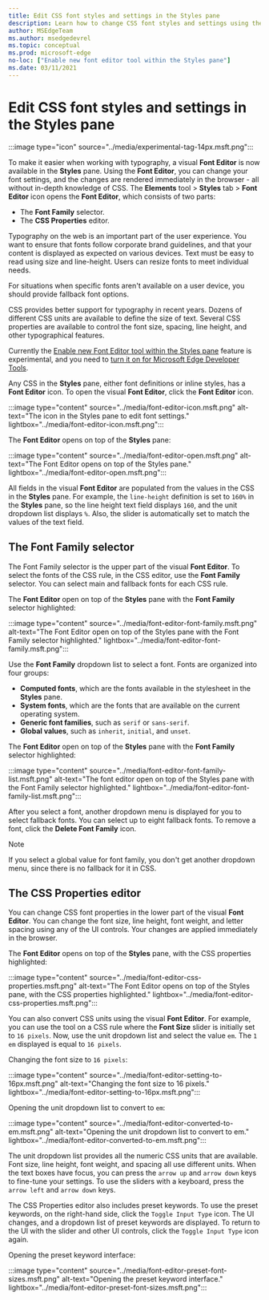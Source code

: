 ```yaml
---
title: Edit CSS font styles and settings in the Styles pane
description: Learn how to change CSS font styles and settings using the Styles pane in Microsoft Edge DevTools.
author: MSEdgeTeam
ms.author: msedgedevrel
ms.topic: conceptual
ms.prod: microsoft-edge
no-loc: ["Enable new font editor tool within the Styles pane"]
ms.date: 03/11/2021
---
```

# Edit CSS font styles and settings in the Styles pane

:::image type="icon" source="../media/experimental-tag-14px.msft.png":::

To make it easier when working with typography, a visual **Font Editor** is now available in the **Styles** pane.  Using the **Font Editor**, you can change your font settings, and the changes are rendered immediately in the browser - all without in-depth knowledge of CSS.  The **Elements** tool > **Styles** tab > **Font Editor** icon opens the **Font Editor**, which consists of two parts:

*  The **Font Family** selector.
*  The **CSS Properties** editor.

Typography on the web is an important part of the user experience.  You want to ensure that fonts follow corporate brand guidelines, and that your content is displayed as expected on various devices.  Text must be easy to read using size and line-height.  Users can resize fonts to meet individual needs.

For situations when specific fonts aren't available on a user device, you should provide fallback font options.

CSS provides better support for typography in recent years.  Dozens of different CSS units are available to define the size of text.  Several CSS properties are available to control the font size, spacing, line height, and other typographical features.

Currently the [Enable new Font Editor tool within the Styles pane](../experimental-features/index.md#enable-the-font-editor-tool-within-the-styles-pane) feature is experimental, and you need to [turn it on for Microsoft Edge Developer Tools](../experimental-features/index.md#turning-an-experiment-on-or-off).

Any CSS in the **Styles** pane, either font definitions or inline styles, has a **Font Editor** icon.  To open the visual **Font Editor**, click the **Font Editor** icon.

:::image type="content" source="../media/font-editor-icon.msft.png" alt-text="The icon in the Styles pane to edit font settings." lightbox="../media/font-editor-icon.msft.png":::

The **Font Editor** opens on top of the **Styles** pane:

:::image type="content" source="../media/font-editor-open.msft.png" alt-text="The Font Editor opens on top of the Styles pane." lightbox="../media/font-editor-open.msft.png":::

All fields in the visual **Font Editor** are populated from the values in the CSS in the **Styles** pane.  For example, the `line-height` definition is set to `160%` in the **Styles** pane, so the line height text field displays `160`, and the unit dropdown list displays `%`.  Also, the slider is automatically set to match the values of the text field.


<!-- ====================================================================== -->
## The Font Family selector

The Font Family selector is the upper part of the visual **Font Editor**.  To select the fonts of the CSS rule, in the CSS editor, use the **Font Family** selector.  You can select main and fallback fonts for each CSS rule.

The **Font Editor** open on top of the **Styles** pane with the **Font Family** selector highlighted:

:::image type="content" source="../media/font-editor-font-family.msft.png" alt-text="The Font Editor open on top of the Styles pane with the Font Family selector highlighted." lightbox="../media/font-editor-font-family.msft.png":::

Use the **Font Family** dropdown list to select a font.  Fonts are organized into four groups:

*  **Computed fonts**, which are the fonts available in the stylesheet in the **Styles** pane.
*  **System fonts**, which are the fonts that are available on the current operating system.
*  **Generic font families**, such as `serif` or `sans-serif`.
*  **Global values**, such as `inherit`, `initial`, and `unset`.

The **Font Editor** open on top of the **Styles** pane with the **Font Family** selector highlighted:

:::image type="content" source="../media/font-editor-font-family-list.msft.png" alt-text="The font editor open on top of the Styles pane with the Font Family selector highlighted." lightbox="../media/font-editor-font-family-list.msft.png":::

After you select a font, another dropdown menu is displayed for you to select fallback fonts.  You can select up to eight fallback fonts.  To remove a font, click the **Delete Font Family** icon.

<!--:::image type="content" source="../media/font-editor-defining-fonts.msft.png" alt-text="The font editor with a defined list of fonts and fallback fonts." lightbox="../media/font-editor-defining-fonts.msft.png":::-->

> [!NOTE]
> If you select a global value for font family, you don't get another dropdown menu, since there is no fallback for it in CSS.


<!-- ====================================================================== -->
## The CSS Properties editor

You can change CSS font properties in the lower part of the visual **Font Editor**.  You can change the font size, line height, font weight, and letter spacing using any of the UI controls.  Your changes are applied immediately in the browser.

The **Font Editor** opens on top of the **Styles** pane, with the CSS properties highlighted:

:::image type="content" source="../media/font-editor-css-properties.msft.png" alt-text="The Font Editor opens on top of the Styles pane, with the CSS properties highlighted." lightbox="../media/font-editor-css-properties.msft.png":::

You can also convert CSS units using the visual **Font Editor**.  For example, you can use the tool on a CSS rule where the **Font Size** slider is initially set to `16 pixels`.  Now, use the unit dropdown list and select the value `em`.  The `1 em` displayed is equal to `16 pixels`.

Changing the font size to `16 pixels`:

:::image type="content" source="../media/font-editor-setting-to-16px.msft.png" alt-text="Changing the font size to 16 pixels." lightbox="../media/font-editor-setting-to-16px.msft.png":::

Opening the unit dropdown list to convert to `em`:

:::image type="content" source="../media/font-editor-converted-to-em.msft.png" alt-text="Opening the unit dropdown list to convert to em." lightbox="../media/font-editor-converted-to-em.msft.png":::

The unit dropdown list provides all the numeric CSS units that are available.  Font size, line height, font weight, and spacing all use different units.  When the text boxes have focus, you can press the `arrow up` and `arrow down` keys to fine-tune your settings.  To use the sliders with a keyboard, press the `arrow left` and `arrow down` keys.

The CSS Properties editor also includes preset keywords.  To use the preset keywords, on the right-hand side, click the `Toggle Input Type` icon.  The UI changes, and a dropdown list of preset keywords are displayed.  To return to the UI with the slider and other UI controls, click the `Toggle Input Type` icon again.

Opening the preset keyword interface:

:::image type="content" source="../media/font-editor-preset-font-sizes.msft.png" alt-text="Opening the preset keyword interface." lightbox="../media/font-editor-preset-font-sizes.msft.png":::

